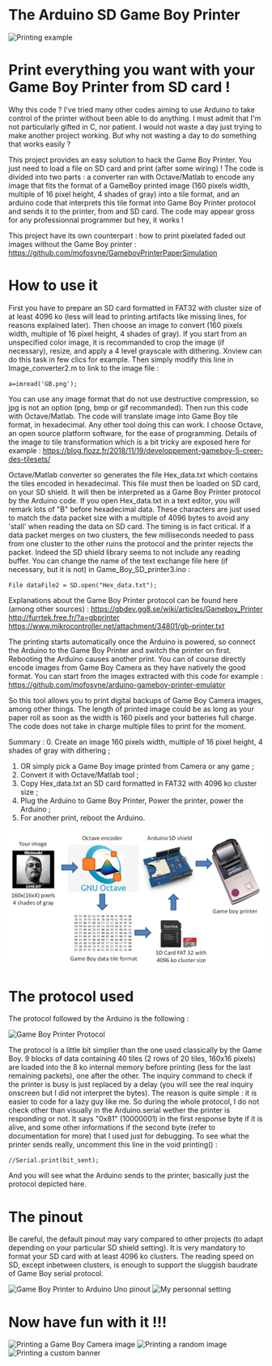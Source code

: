 # The Arduino SD Game Boy Printer

![Printing example](https://github.com/Raphael-Boichot/The-FakePrinter/blob/master/Illustrations/Print_test2.png)

# Print everything you want with your Game Boy Printer from SD card !

Why this code ? I've tried many other codes aiming to use Arduino to take control of the printer without been able to do anything. I must admit that I'm not particularly gifted in C, nor patient. I would not waste a day just trying to make another project working. But why not wasting a day to do something that works easily ?

This project provides an easy solution to hack the Game Boy Printer. You just need to load a file on SD card and print (after some wiring) ! The code is divided into two parts : a converter ran with Octave/Matlab to encode any image that fits the format of a GameBoy printed image (160 pixels width, multiple of 16 pixel height, 4 shades of gray) into a tile format, and an arduino code that interprets this tile format into Game Boy Printer protocol and sends it to the printer, from and SD card. The code may appear gross for any professionnal programmer but hey, it works !

This project have its own counterpart : how to print pixelated faded out images without the Game Boy printer :
https://github.com/mofosyne/GameboyPrinterPaperSimulation


# How to use it

First you have to prepare an SD card formatted in FAT32 with cluster size of at least 4096 ko (less will lead to printing artifacts like missing lines, for reasons explained later). Then choose an image to convert (160 pixels width, multiple of 16 pixel height, 4 shades of gray). If you start from an unspecified color image, it is recommanded to crop the image (if necessary), resize, and apply a 4 level grayscale with dithering. Xnview can do this task in few clics for example. Then simply modify this line in Image_converter2.m to link to the image file :

    a=imread('GB.png');

You can use any image format that do not use destructive compression, so jpg is not an option (png, bmp or gif recommanded). Then run this code with Octave/Matlab. The code will translate image into Game Boy tile format, in hexadecimal. Any other tool doing this can work. I choose Octave, an open source platform software, for the ease of programming. Details of the image to tile transformation which is a bit tricky are exposed here for example :
https://blog.flozz.fr/2018/11/19/developpement-gameboy-5-creer-des-tilesets/

Octave/Matlab converter so generates the file Hex_data.txt which contains the tiles encoded in hexadecimal. This file must then be loaded on SD card, on your SD shield. It will then be interpreted as a Game Boy Printer protocol by the Arduino code. If you open Hex_data.txt in a text editor, you will remark lots of "B" before hexadecimal data. These characters are just used to match the data packet size with a multiple of 4096 bytes to avoid any 'stall' when reading the data on SD card. The timing is in fact critical. If a data packet merges on two clusters, the few milliseconds needed to pass from one cluster to the other ruins the protocol and the printer rejects the packet. Indeed the SD shield library seems to not include any reading buffer. You can change the name of the text exchange file here (if necessary, but it is not) in Game_Boy_SD_printer3.ino :

    File dataFile2 = SD.open("Hex_data.txt");

Explanations about the Game Boy Printer protocol can be found here (among other sources) : 
https://gbdev.gg8.se/wiki/articles/Gameboy_Printer
http://furrtek.free.fr/?a=gbprinter
https://www.mikrocontroller.net/attachment/34801/gb-printer.txt

The printing starts automatically once the Arduino is powered, so connect the Arduino to the Game Boy Printer and switch the printer on first. Rebooting the Arduino causes another print. You can of course directly encode images from Game Boy Camera as they have natively the good format. You can start from the images extracted with this code for example :
https://github.com/mofosyne/arduino-gameboy-printer-emulator

So this tool allows you to print digital backups of Game Boy Camera images, among other things. The length of printed image could be as long as your paper roll as soon as the width is 160 pixels and your batteries full charge. The code does not take in charge multiple files to print for the moment.

Summary :
 0. Create an image 160 pixels width, multiple of 16 pixel height, 4 shades of gray with dithering ;
 1. OR simply pick a Game Boy image printed from Camera or any game ;
 2. Convert it with Octave/Matlab tool ;
 3. Copy Hex_data.txt an SD card formatted in FAT32 with 4096 ko cluster size ;
 4. Plug the Arduino to Game Boy Printer, Power the printer, power the Arduino ;
 5. For another print, reboot the Arduino.

![Principle](https://github.com/Raphael-Boichot/The-Arduino-SD-Game-Boy-Printer/blob/master/Illustrations/How_to.png)

# The protocol used

The protocol followed by the Arduino is the following :

![Game Boy Printer Protocol](https://github.com/Raphael-Boichot/The-FakePrinter/blob/master/Illustrations/Printing_protocol.PNG)

The protocol is a little bit simplier than the one used classically by the Game Boy. 9 blocks of data containing 40 tiles (2 rows of 20 tiles, 160x16 pixels) are loaded into the 8 ko internal memory before printing (less for the last remaining packets), one after the other. The inquiry command to check if the printer is busy is just replaced by a delay (you will see the real inquiry onscreen but I did not interpret the bytes). The reason is quite simple : it is easier to code for a lazy guy like me. So during the whole protocol, I do not check other than visually in the Arduino.serial wether the printer is responding or not. It says "0x81" (10000001) in the first response byte if it is alive, and some other informations if the second byte (refer to documentation for more) that I used just for debugging. To see what the printer sends really, uncomment this line in the void printing() : 

    //Serial.print(bit_sent);

And you will see what the Arduino sends to the printer, basically just the protocol depicted here.

# The pinout

Be careful, the default pinout may vary compared to other projects (to adapt depending on your particular SD shield setting). It is very mandatory to format your SD card with at least 4096 ko clusters. The reading speed on SD, except inbetween clusters, is enough to support the sluggish baudrate of Game Boy serial protocol.

![Game Boy Printer to Arduino Uno pinout](https://github.com/Raphael-Boichot/The-FakePrinter/blob/master/Illustrations/Pinout.PNG)
![My personnal setting](https://github.com/Raphael-Boichot/The-FakePrinter/blob/master/Illustrations/My_setting.PNG)

# Now have fun with it !!!

![Printing a Game Boy Camera image](https://github.com/Raphael-Boichot/The-FakePrinter/blob/master/Illustrations/Printing_Example2.PNG)
![Printing a random image](https://github.com/Raphael-Boichot/The-FakePrinter/blob/master/Illustrations/Printing_Example.PNG)
![Printing a custom banner](https://github.com/Raphael-Boichot/The-FakePrinter/blob/master/Illustrations/Printing_Example3.PNG)
